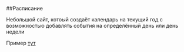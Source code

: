 ##Расписание
<p>Небольшой сайт, котоый создаёт календарь на текущий год с возможностью добавлять события на определённый день или день недели</p>
<p>
	Пример <a href="https://tigraldinio.github.io/schedule/">тут</a>
</p>
